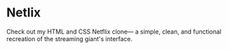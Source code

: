 # Netlix
Check out my HTML and CSS Netflix clone— a simple, clean, and functional recreation of the streaming giant's interface.
